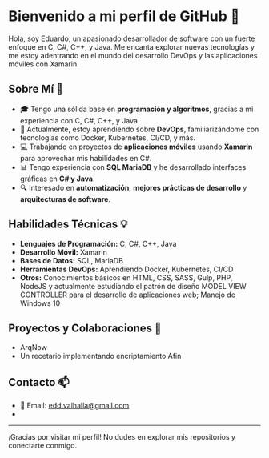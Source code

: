 # Bienvenido a mi perfil de GitHub 👋

Hola, soy Eduardo, un apasionado desarrollador de software con un fuerte enfoque en C, C#, C++, y Java. Me encanta explorar nuevas tecnologías y me estoy adentrando en el mundo del desarrollo DevOps y las aplicaciones móviles con Xamarin.

## Sobre Mí 🚀

- 🎓 Tengo una sólida base en **programación y algoritmos**, gracias a mi experiencia con C, C#, C++, y Java.
- 🌱 Actualmente, estoy aprendiendo sobre **DevOps**, familiarizándome con tecnologías como Docker, Kubernetes, CI/CD, y más.
- 💻 Trabajando en proyectos de **aplicaciones móviles** usando **Xamarin** para aprovechar mis habilidades en C#.
- 📊 Tengo experiencia con **SQL MariaDB** y he desarrollado interfaces gráficas en **C# y Java**.
- 🔍 Interesado en **automatización**, **mejores prácticas de desarrollo** y **arquitecturas de software**.

## Habilidades Técnicas 💡
 
- **Lenguajes de Programación:** C, C#, C++, Java
- **Desarrollo Móvil:** Xamarin
- **Bases de Datos:** SQL, MariaDB
- **Herramientas DevOps:** Aprendiendo Docker, Kubernetes, CI/CD
- **Otros:** Conocimientos básicos en HTML, CSS, SASS, Gulp, PHP, NodeJS y actualmente estudiando el patrón de diseño MODEL VIEW CONTROLLER para el desarrollo de aplicaciones web; Manejo de Windows 10

## Proyectos y Colaboraciones 🌟

- ArqNow
- Un recetario implementando encriptamiento Afin

## Contacto 📫

- 📧 Email: [edd.valhalla@gmail.com](mailto:contacto@edndev.com)
- 
---

¡Gracias por visitar mi perfil! No dudes en explorar mis repositorios y conectarte conmigo.


